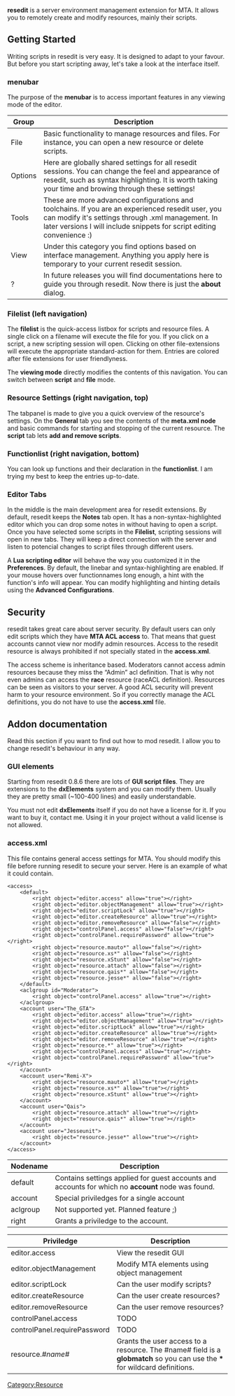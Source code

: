 **resedit** is a server environment management extension for MTA. It allows you to remotely create and modify resources, mainly their scripts.

Getting Started
---------------

Writing scripts in resedit is very easy. It is designed to adapt to your favour. But before you start scripting away, let's take a look at the interface itself.

### menubar

The purpose of the **menubar** is to access important features in any viewing mode of the editor.

| Group   | Description                                                                                                                                                                                                                      |
|---------|----------------------------------------------------------------------------------------------------------------------------------------------------------------------------------------------------------------------------------|
| File    | Basic functionality to manage resources and files. For instance, you can open a new resource or delete scripts.                                                                                                                  |
| Options | Here are globally shared settings for all resedit sessions. You can change the feel and appearance of resedit, such as syntax highlighting. It is worth taking your time and browing through these settings!                     |
| Tools   | These are more advanced configurations and toolchains. If you are an experienced resedit user, you can modify it's settings through .xml management. In later versions I will include snippets for script editing convenience :) |
| View    | Under this category you find options based on interface management. Anything you apply here is temporary to your current resedit session.                                                                                        |
| ?       | In future releases you will find documentations here to guide you through resedit. Now there is just the **about** dialog.                                                                                                       |

### Filelist (left navigation)

The **filelist** is the quick-access listbox for scripts and resource files. A single click on a filename will execute the file for you. If you click on a script, a new scripting session will open. Clicking on other file-extensions will execute the appropriate standard-action for them. Entries are colored after file extensions for user friendlyness.

The **viewing mode** directly modifies the contents of this navigation. You can switch between **script** and **file** mode.

### Resource Settings (right navigation, top)

The tabpanel is made to give you a quick overview of the resource's settings. On the **General** tab you see the contents of the **meta.xml <info /> node** and basic commands for starting and stopping of the current resource. The **script** tab lets **add and remove scripts**.

### Functionlist (right navigation, bottom)

You can look up functions and their declaration in the **functionlist**. I am trying my best to keep the entries up-to-date.

### Editor Tabs

In the middle is the main development area for resedit extensions. By default, resedit keeps the **Notes** tab open. It has a non-syntax-highlighted editor which you can drop some notes in without having to open a script. Once you have selected some scripts in the **Filelist**, scripting sessions will open in new tabs. They will keep a direct connection with the server and listen to potencial changes to script files through different users.

A **Lua scripting editor** will behave the way you customized it in the **Preferences**. By default, the linebar and syntax-highlighting are enabled. If your mouse hovers over functionnames long enough, a hint with the function's info will appear. You can modify highlighting and hinting details using the **Advanced Configurations**.

Security
--------

resedit takes great care about server security. By default users can only edit scripts which they have **MTA ACL access** to. That means that guest accounts cannot view nor modify admin resources. Access to the resedit resource is always prohibited if not specially stated in the **access.xml**.

The access scheme is inheritance based. Moderators cannot access admin resources because they miss the “Admin” acl definition. That is why not even admins can access the **race** resource (raceACL definition). Resources can be seen as visitors to your server. A good ACL security will prevent harm to your resource environment. So if you correctly manage the ACL definitions, you do not have to use the **access.xml** file.

Addon documentation
-------------------

Read this section if you want to find out how to mod resedit. I allow you to change resedit's behaviour in any way.

### GUI elements

Starting from resedit 0.8.6 there are lots of **GUI script files**. They are extensions to the **dxElements** system and you can modify them. Usually they are pretty small (~100-400 lines) and easily understandable.

You must not edit **dxElements** itself if you do not have a license for it. If you want to buy it, contact me. Using it in your project without a valid license is not allowed.

### access.xml

This file contains general access settings for MTA. You should modify this file before running resedit to secure your server. Here is an example of what it could contain.

    <access>
        <default>
            <right object="editor.access" allow="true"></right>
            <right object="editor.objectManagement" allow="true"></right>
            <right object="editor.scriptLock" allow="true"></right>
            <right object="editor.createResource" allow="true"></right>
            <right object="editor.removeResource" allow="false"></right>
            <right object="controlPanel.access" allow="false"></right>
            <right object="controlPanel.requirePassword" allow="true"></right>
            <right object="resource.mauto*" allow="false"></right>
            <right object="resource.xs*" allow="false"></right>
            <right object="resource.xStunt" allow="false"></right>
            <right object="resource.attach" allow="false"></right>
            <right object="resource.qais*" allow="false"></right>
            <right object="resource.jesse*" allow="false"></right>
        </default>
        <aclgroup id="Moderator">
            <right object="controlPanel.access" allow="true"></right>
        </aclgroup>
        <account user="The_GTA">
            <right object="editor.access" allow="true"></right>
            <right object="editor.objectManagement" allow="true"></right>
            <right object="editor.scriptLock" allow="true"></right>
            <right object="editor.createResource" allow="true"></right>
            <right object="editor.removeResource" allow="true"></right>
            <right object="resource.*" allow="true"></right>
            <right object="controlPanel.access" allow="true"></right>
            <right object="controlPanel.requirePassword" allow="true"></right>
        </account>
        <account user="Remi-X">
            <right object="resource.mauto*" allow="true"></right>
            <right object="resource.xs*" allow="true"></right>
            <right object="resource.xStunt" allow="true"></right>
        </account>
        <account user="Qais">
            <right object="resource.attach" allow="true"></right>
            <right object="resource.qais*" allow="true"></right>
        </account>
        <account user="Jesseunit">
            <right object="resource.jesse*" allow="true"></right>
        </account>
    </access>

| Nodename | Description                                                                                        |
|----------|----------------------------------------------------------------------------------------------------|
| default  | Contains settings applied for guest accounts and accounts for which no **account** node was found. |
| account  | Special priviledges for a single account                                                           |
| aclgroup | Not supported yet. Planned feature ;)                                                              |
| right    | Grants a priviledge to the account.                                                                |

| Priviledge                   | Description                                                                                                                     |
|------------------------------|---------------------------------------------------------------------------------------------------------------------------------|
| editor.access                | View the resedit GUI                                                                                                            |
| editor.objectManagement      | Modify MTA elements using object management                                                                                     |
| editor.scriptLock            | Can the user modify scripts?                                                                                                    |
| editor.createResource        | Can the user create resources?                                                                                                  |
| editor.removeResource        | Can the user remove resources?                                                                                                  |
| controlPanel.access          | TODO                                                                                                                            |
| controlPanel.requirePassword | TODO                                                                                                                            |
| resource.*\#name\#*          | Grants the user access to a resource. The \#name\# field is a **globmatch** so you can use the **\*** for wildcard definitions. |

[Category:Resource](/docs/category-resource.md "wikilink")
